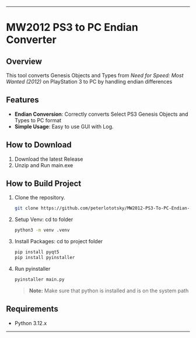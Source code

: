 
---

# MW2012 PS3 to PC Endian Converter

## Overview
This tool converts Genesis Objects and Types from *Need for Speed: Most Wanted (2012)* on PlayStation 3 to PC by handling endian differences

## Features
- **Endian Conversion**: Correctly converts Select PS3 Genesis Objects and Types to PC format
- **Simple Usage**: Easy to use GUI with Log.

## How to Download
1. Download the latest Release
2. Unzip and Run main.exe

## How to Build Project
1. Clone the repository.
   ```bash
   git clone https://github.com/peterlototsky/MW2012-PS3-To-PC-Endian-Converter.git
   ```
2. Setup Venv:
   cd to folder
   ```bash
   python3 -m venv .venv     
   ```
3. Install Packages:
   cd to project folder
   ```bash
   pip install pyqt5
   pip install pyinstaller
   ```
4. Run pyinstaller
   ```bash
   pyinstaller main.py
   ```
   > **Note:** Make sure that python is installed and is on the system path

## Requirements
- Python 3.12.x

---
